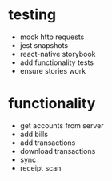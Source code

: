 # testing
* mock http requests
* jest snapshots
* react-native storybook
* add functionality tests
* ensure stories work

# functionality
* get accounts from server
* add bills
* add transactions
* download transactions
* sync
* receipt scan
